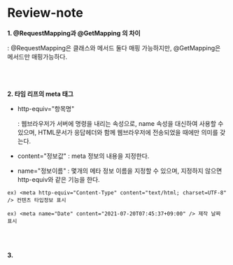 # Review-note

**1. @RequestMapping과 @GetMapping 의 차이**
 
   : @RequestMapping은 클래스와 메서드 둘다 매핑 가능하지만, @GetMapping은 메서드만 매핑가능하다.   
   
  
<br></br>  
**2. 타임 리프의 meta 태그**
  
   - http-equiv="항목명"
   
      : 웹브라우저가 서버에 명령을 내리는 속성으로, name 속성을 대신하여 사용할 수 있으며, HTML문서가 응답헤더와 함께 웹브라우저에 전송되었을 때에만 의미를 갖는다.
      
   
   - content="정보값" 
      : meta 정보의 내용을 지정한다.
     
     
   - name="정보이름" 
      : 몇개의 메타 정보 이름을 지정할 수 있으며, 지정하지 않으면 http-equiv와 같은 기능을 한다.
     
     
    ex) <meta http-equiv="Content-Type" content="text/html; charset=UTF-8" /> 컨텐츠 타입정보 표시
    
    ex) <meta name="Date" content="2021-07-20T07:45:37+09:00" /> 제작 날짜 표시
    
<br></br>

**3.**
